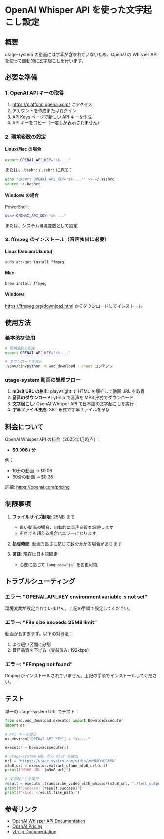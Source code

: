 # OpenAI Whisper API を使った文字起こし設定

## 概要

utage-system の動画には字幕が含まれていないため、OpenAI の Whisper API を使って自動的に文字起こしを行います。

## 必要な準備

### 1. OpenAI API キーの取得

1. https://platform.openai.com/ にアクセス
2. アカウントを作成またはログイン
3. API Keys ページで新しい API キーを作成
4. API キーをコピー（一度しか表示されません）

### 2. 環境変数の設定

#### Linux/Mac の場合

```bash
export OPENAI_API_KEY="sk-..."
```

または、`.bashrc` / `.zshrc` に追加：

```bash
echo 'export OPENAI_API_KEY="sk-..."' >> ~/.bashrc
source ~/.bashrc
```

#### Windows の場合

PowerShell:
```powershell
$env:OPENAI_API_KEY="sk-..."
```

または、システム環境変数として設定

### 3. ffmpeg のインストール（音声抽出に必要）

#### Linux (Debian/Ubuntu)
```bash
sudo apt-get install ffmpeg
```

#### Mac
```bash
brew install ffmpeg
```

#### Windows
https://ffmpeg.org/download.html からダウンロードしてインストール

## 使用方法

### 基本的な使用

```bash
# 環境変数を設定
export OPENAI_API_KEY="sk-..."

# ダウンロードを実行
.venv/bin/python -m woc_download --sheet コンテンツ
```

### utage-system 動画の処理フロー

1. **m3u8 URL の抽出**: playwright で HTML を解析して動画 URL を取得
2. **音声のダウンロード**: yt-dlp で音声を MP3 形式でダウンロード
3. **文字起こし**: OpenAI Whisper API で日本語の文字起こしを実行
4. **字幕ファイル生成**: SRT 形式で字幕ファイルを保存

## 料金について

OpenAI Whisper API の料金（2025年1月時点）：
- **$0.006 / 分**

例：
- 10分の動画 → $0.06
- 60分の動画 → $0.36

詳細: https://openai.com/pricing

## 制限事項

1. **ファイルサイズ制限**: 25MB まで
   - 長い動画の場合、自動的に音声品質を調整します
   - それでも超える場合はエラーになります

2. **処理時間**: 動画の長さに応じて数分かかる場合があります

3. **言語**: 現在は日本語固定
   - 必要に応じて `language="ja"` を変更可能

## トラブルシューティング

### エラー: "OPENAI_API_KEY environment variable is not set"

環境変数が設定されていません。上記の手順で設定してください。

### エラー: "File size exceeds 25MB limit"

動画が長すぎます。以下の対処法：
1. より短い区間に分割
2. 音声品質を下げる（実装済み: 192kbps）

### エラー: "FFmpeg not found"

ffmpeg がインストールされていません。上記の手順でインストールしてください。

## テスト

単一の utage-system URL でテスト：

```python
from src.woc_download.executor import DownloadExecutor
import os

# API キーを設定
os.environ["OPENAI_API_KEY"] = "sk-..."

executor = DownloadExecutor()

# utage-system URL から m3u8 を抽出
url = "https://utage-system.com/video/zwNkkYvDGkMN"
m3u8_url = executor.extract_utage_m3u8_url(url)
print(f"M3U8 URL: {m3u8_url}")

# 文字起こしを実行
result = executor.transcribe_video_with_whisper(m3u8_url, "./test_output")
print(f"Success: {result.success}")
print(f"File: {result.file_path}")
```

## 参考リンク

- [OpenAI Whisper API Documentation](https://platform.openai.com/docs/guides/speech-to-text)
- [OpenAI Pricing](https://openai.com/pricing)
- [yt-dlp Documentation](https://github.com/yt-dlp/yt-dlp)
